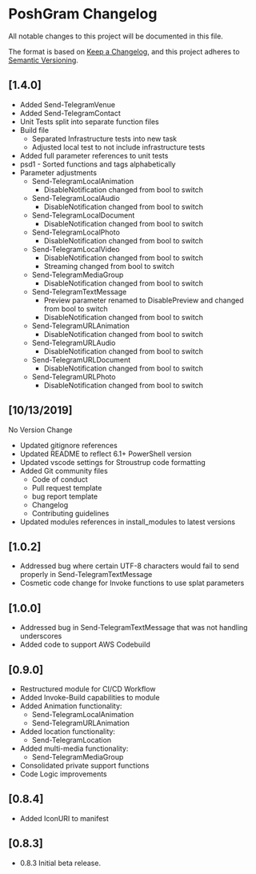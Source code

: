 # PoshGram Changelog

All notable changes to this project will be documented in this file.

The format is based on [Keep a Changelog](https://keepachangelog.com/en/1.0.0/),
and this project adheres to [Semantic Versioning](https://semver.org/spec/v2.0.0.html).

## [1.4.0]

- Added Send-TelegramVenue
- Added Send-TelegramContact
- Unit Tests split into separate function files
- Build file
  - Separated Infrastructure tests into new task
  - Adjusted local test to not include infrastructure tests
- Added full parameter references to unit tests
- psd1 - Sorted functions and tags alphabetically
- Parameter adjustments
  - Send-TelegramLocalAnimation
    - DisableNotification changed from bool to switch
  - Send-TelegramLocalAudio
    - DisableNotification changed from bool to switch
  - Send-TelegramLocalDocument
    - DisableNotification changed from bool to switch
  - Send-TelegramLocalPhoto
    - DisableNotification changed from bool to switch
  - Send-TelegramLocalVideo
    - DisableNotification changed from bool to switch
    - Streaming changed from bool to switch
  - Send-TelegramMediaGroup
    - DisableNotification changed from bool to switch
  - Send-TelegramTextMessage
    - Preview parameter renamed to DisablePreview and changed from bool to switch
    - DisableNotification changed from bool to switch
  - Send-TelegramURLAnimation
    - DisableNotification changed from bool to switch
  - Send-TelegramURLAudio
    - DisableNotification changed from bool to switch
  - Send-TelegramURLDocument
    - DisableNotification changed from bool to switch
  - Send-TelegramURLPhoto
    - DisableNotification changed from bool to switch


## [10/13/2019]

No Version Change

- Updated gitignore references
- Updated README to reflect 6.1+ PowerShell version
- Updated vscode settings for Stroustrup code formatting
- Added Git community files
  - Code of conduct
  - Pull request template
  - bug report template
  - Changelog
  - Contributing guidelines
- Updated modules references in install_modules to latest versions


## [1.0.2]

- Addressed bug where certain UTF-8 characters would fail to send properly in Send-TelegramTextMessage
- Cosmetic code change for Invoke functions to use splat parameters

## [1.0.0]

- Addressed bug in Send-TelegramTextMessage that was not handling underscores
- Added code to support AWS Codebuild

## [0.9.0]

- Restructured module for CI/CD Workflow
- Added Invoke-Build capabilities to module
- Added Animation functionality:
  - Send-TelegramLocalAnimation
  - Send-TelegramURLAnimation
- Added location functionality:
  - Send-TelegramLocation
- Added multi-media functionality:
  - Send-TelegramMediaGroup
- Consolidated private support functions
- Code Logic improvements

## [0.8.4]

- Added IconURI to manifest

## [0.8.3]

- 0.8.3 Initial beta release.